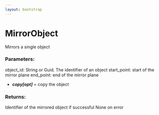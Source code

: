 ```yaml
---
layout: bootstrap
---
```


# MirrorObject

Mirrors a single object
        

### Parameters:

object_id: String or Guid. The identifier of an object
start_point: start of the mirror plane
end_point: end of the mirror plane
- ***copy[opt]*** = copy the object
        

### Returns:


Identifier of the mirrored object if successful
None on error
        
